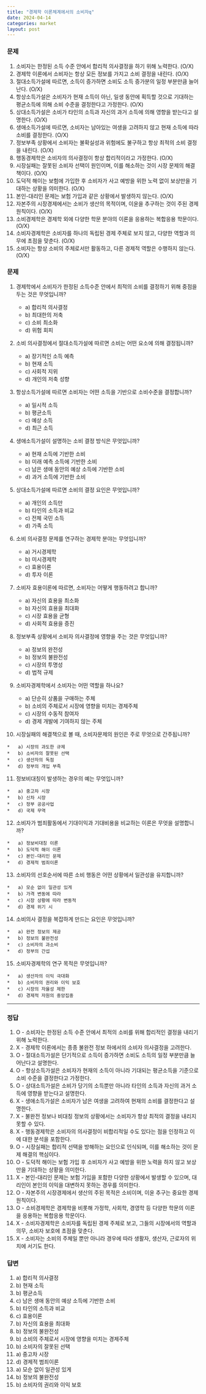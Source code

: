 ```yaml
---
title: "경제학 이론체계에서의 소비자q"
date: 2024-04-14
categories: market
layout: post
---
```

### 문제

1.  소비자는 한정된 소득 수준 안에서 합리적 의사결정을 하기 위해 노력한다. (O/X)
2.  경제학 이론에서 소비자는 항상 모든 정보를 가지고 소비 결정을 내린다. (O/X)
3.  절대소득가설에 따르면, 소득이 증가하면 소비도 소득 증가분의 일정 부분만큼 늘어난다. (O/X)
4.  항상소득가설은 소비자가 현재 소득이 아닌, 일생 동안에 획득할 것으로 기대하는 평균소득에 의해 소비 수준을 결정한다고 가정한다. (O/X)
5.  상대소득가설은 소비가 타인의 소득과 자신의 과거 소득에 의해 영향을 받는다고 설명한다. (O/X)
6.  생애소득가설에 따르면, 소비자는 남아있는 여생을 고려하지 않고 현재 소득에 따라 소비를 결정한다. (O/X)
7.  정보부족 상황에서 소비자는 불확실성과 위험에도 불구하고 항상 최적의 소비 결정을 내린다. (O/X)
8.  행동경제학은 소비자의 의사결정이 항상 합리적이라고 가정한다. (O/X)
9.  시장실패는 잘못된 소비자 선택이 원인이며, 이를 해소하는 것이 시장 문제의 해결책이다. (O/X)
10.  도덕적 해이는 보험에 가입한 후 소비자가 사고 예방을 위한 노력 없이 보상만을 기대하는 상황을 의미한다. (O/X)
11.  본인-대리인 문제는 보험 가입과 같은 상황에서 발생하지 않는다. (O/X)
12.  자본주의 시장경제에서는 소비가 생산의 목적이며, 이윤을 추구하는 것이 주된 경제 원칙이다. (O/X)
13.  소비경제학은 경제학 외에 다양한 학문 분야의 이론을 응용하는 복합응용 학문이다. (O/X)
14.  소비자경제학은 소비자를 하나의 독립된 경제 주체로 보지 않고, 다양한 역할과 의무에 초점을 맞춘다. (O/X)
15.  소비자는 항상 소비의 주체로서만 활동하고, 다른 경제적 역할은 수행하지 않는다. (O/X)



### 문제

1.  경제학에서 소비자가 한정된 소득수준 안에서 최적의 소비를 결정하기 위해 중점을 두는 것은 무엇입니까?
    
    *   a) 합리적 의사결정
    *   b) 최대한의 저축
    *   c) 소비 최소화
    *   d) 위험 회피
2.  소비 의사결정에서 절대소득가설에 따르면 소비는 어떤 요소에 의해 결정됩니까?
    
    *   a) 장기적인 소득 예측
    *   b) 현재 소득
    *   c) 사회적 지위
    *   d) 개인의 저축 성향
3.  항상소득가설에 따르면 소비자는 어떤 소득을 기반으로 소비수준을 결정합니까?
    
    *   a) 일시적 소득
    *   b) 평균소득
    *   c) 예상 소득
    *   d) 최근 소득
4.  생애소득가설이 설명하는 소비 결정 방식은 무엇입니까?
    
    *   a) 현재 소득에 기반한 소비
    *   b) 미래 예측 소득에 기반한 소비
    *   c) 남은 생애 동안의 예상 소득에 기반한 소비
    *   d) 과거 소득에 기반한 소비
5.  상대소득가설에 따르면 소비의 결정 요인은 무엇입니까?
    
    *   a) 개인의 소득만
    *   b) 타인의 소득과 비교
    *   c) 전체 국민 소득
    *   d) 가족 소득
6.  소비 의사결정 문제를 연구하는 경제학 분야는 무엇입니까?
    
    *   a) 거시경제학
    *   b) 미시경제학
    *   c) 효용이론
    *   d) 투자 이론
7.  소비자 효용이론에 따르면, 소비자는 어떻게 행동하려고 합니까?
    
    *   a) 자신의 효용을 최소화
    *   b) 자신의 효용을 최대화
    *   c) 시장 효용을 균형
    *   d) 사회적 효용을 증진
8.  정보부족 상황에서 소비자 의사결정에 영향을 주는 것은 무엇입니까?
    
    *   a) 정보의 완전성
    *   b) 정보의 불완전성
    *   c) 시장의 투명성
    *   d) 법적 규제
9.  소비자경제학에서 소비자는 어떤 역할을 하나요?
    
    *   a) 단순히 상품을 구매하는 주체
    *   b) 소비의 주체로서 시장에 영향을 미치는 경제주체
    *   c) 시장의 수동적 참여자
    *   d) 경제 개발에 기여하지 않는 주체
10.  시장실패의 해결책으로 볼 때, 소비자문제의 원인은 주로 무엇으로 간주됩니까?
    
    *   a) 시장의 과도한 규제
    *   b) 소비자의 잘못된 선택
    *   c) 생산자의 독점
    *   d) 정부의 개입 부족
11.  정보비대칭이 발생하는 경우의 예는 무엇입니까?
    
    *   a) 중고차 시장
    *   b) 신차 시장
    *   c) 정부 공공사업
    *   d) 국제 무역
12.  소비자가 범죄활동에서 기대이익과 기대비용을 비교하는 이론은 무엇을 설명합니까?
    
    *   a) 정보비대칭 이론
    *   b) 도덕적 해이 이론
    *   c) 본인-대리인 문제
    *   d) 경제적 범죄이론
13.  소비자의 선호순서에 따른 소비 행동은 어떤 상황에서 일관성을 유지합니까?
    
    *   a) 모순 없이 일관성 있게
    *   b) 가격 변동에 따라
    *   c) 시장 상황에 따라 변동적
    *   d) 경제 위기 시
14.  소비의사 결정을 복잡하게 만드는 요인은 무엇입니까?
    
    *   a) 완전 정보의 제공
    *   b) 정보의 불완전성
    *   c) 소비자의 과소비
    *   d) 정부의 간섭
15.  소비자경제학의 연구 목적은 무엇입니까?
    
    *   a) 생산자의 이익 극대화
    *   b) 소비자의 권리와 이익 보호
    *   c) 시장의 자율성 제한
    *   d) 경제적 자원의 중앙집중




<hr>





### 정답

1.  O - 소비자는 한정된 소득 수준 안에서 최적의 소비를 위해 합리적인 결정을 내리기 위해 노력한다.
2.  X - 경제학 이론에서는 종종 불완전 정보 하에서의 소비자 의사결정을 고려한다.
3.  O - 절대소득가설은 단기적으로 소득이 증가하면 소비도 소득의 일정 부분만큼 늘어난다고 설명한다.
4.  O - 항상소득가설은 소비자가 현재의 소득이 아니라 기대되는 평균소득을 기준으로 소비 수준을 결정한다고 가정한다.
5.  O - 상대소득가설은 소비가 당기의 소득뿐만 아니라 타인의 소득과 자신의 과거 소득에 영향을 받는다고 설명한다.
6.  X - 생애소득가설은 소비자가 남은 여생을 고려하여 현재의 소비를 결정한다고 설명한다.
7.  X - 불완전 정보나 비대칭 정보의 상황에서는 소비자가 항상 최적의 결정을 내리지 못할 수 있다.
8.  X - 행동경제학은 소비자의 의사결정이 비합리적일 수도 있다는 점을 인정하고 이에 대한 분석을 포함한다.
9.  O - 시장실패는 합리적 선택을 방해하는 요인으로 인식되며, 이를 해소하는 것이 문제 해결의 핵심이다.
10.  O - 도덕적 해이는 보험 가입 후 소비자가 사고 예방을 위한 노력을 하지 않고 보상만을 기대하는 상황을 의미한다.
11.  X - 본인-대리인 문제는 보험 가입을 포함한 다양한 상황에서 발생할 수 있으며, 대리인이 본인의 이익을 대변하지 못하는 경우를 의미한다.
12.  O - 자본주의 시장경제에서 생산의 주된 목적은 소비이며, 이윤 추구는 중요한 경제 원칙이다.
13.  O - 소비경제학은 경제학을 비롯해 가정학, 사회학, 경영학 등 다양한 학문의 이론을 응용하는 복합응용 학문이다.
14.  X - 소비자경제학은 소비자를 독립된 경제 주체로 보고, 그들의 시장에서의 역할과 의무, 소비자 보호에 초점을 맞춘다.
15.  X - 소비자는 소비의 주체일 뿐만 아니라 경우에 따라 생활자, 생산자, 근로자의 위치에 서기도 한다.


### 답변

1.  a) 합리적 의사결정
2.  b) 현재 소득
3.  b) 평균소득
4.  c) 남은 생애 동안의 예상 소득에 기반한 소비
5.  b) 타인의 소득과 비교
6.  c) 효용이론
7.  b) 자신의 효용을 최대화
8.  b) 정보의 불완전성
9.  b) 소비의 주체로서 시장에 영향을 미치는 경제주체
10.  b) 소비자의 잘못된 선택
11.  a) 중고차 시장
12.  d) 경제적 범죄이론
13.  a) 모순 없이 일관성 있게
14.  b) 정보의 불완전성
15.  b) 소비자의 권리와 이익 보호

